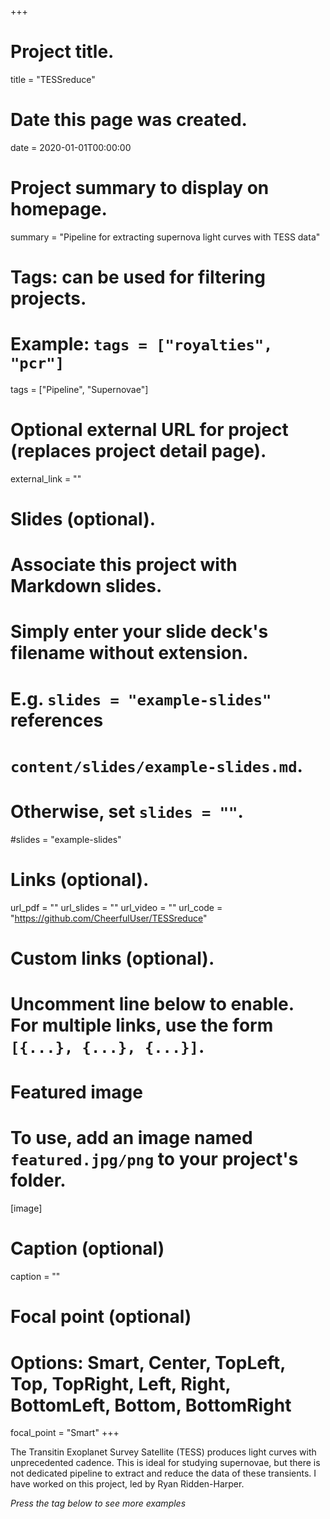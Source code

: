 +++
# Project title.
title = "TESSreduce"

# Date this page was created.
date = 2020-01-01T00:00:00

# Project summary to display on homepage.
summary = "Pipeline for extracting supernova light curves with TESS data"

# Tags: can be used for filtering projects.
# Example: `tags = ["royalties", "pcr"]`
tags = ["Pipeline", "Supernovae"]

# Optional external URL for project (replaces project detail page).
external_link = ""

# Slides (optional).
#   Associate this project with Markdown slides.
#   Simply enter your slide deck's filename without extension.
#   E.g. `slides = "example-slides"` references 
#   `content/slides/example-slides.md`.
#   Otherwise, set `slides = ""`.
#slides = "example-slides"

# Links (optional).
url_pdf = ""
url_slides = ""
url_video = ""
url_code = "https://github.com/CheerfulUser/TESSreduce"

# Custom links (optional).
#   Uncomment line below to enable. For multiple links, use the form `[{...}, {...}, {...}]`.


# Featured image
# To use, add an image named `featured.jpg/png` to your project's folder. 
[image]
  # Caption (optional)
  caption = ""
  
  # Focal point (optional)
  # Options: Smart, Center, TopLeft, Top, TopRight, Left, Right, BottomLeft, Bottom, BottomRight
  focal_point = "Smart"
+++

The Transitin Exoplanet Survey Satellite (TESS) produces light curves with unprecedented cadence. This is ideal for studying supernovae, but there is not dedicated pipeline to extract and reduce the data of these transients. I have worked on this project, led by Ryan Ridden-Harper.

_Press the tag below to see more examples_
